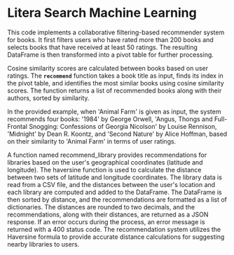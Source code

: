 # Litera Search Machine Learning

This code implements a collaborative filtering-based recommender system for books. It first filters users who have rated more than 200 books and selects books that have received at least 50 ratings. The resulting DataFrame is then transformed into a pivot table for further processing.

Cosine similarity scores are calculated between books based on user ratings. The **`recommend`** function takes a book title as input, finds its index in the pivot table, and identifies the most similar books using cosine similarity scores. The function returns a list of recommended books along with their authors, sorted by similarity.

In the provided example, when 'Animal Farm' is given as input, the system recommends four books: '1984' by George Orwell, 'Angus, Thongs and Full-Frontal Snogging: Confessions of Georgia Nicolson' by Louise Rennison, 'Midnight' by Dean R. Koontz, and 'Second Nature' by Alice Hoffman, based on their similarity to 'Animal Farm' in terms of user ratings.

A function named recommend_library provides recommendations for libraries based on the user's geographical coordinates (latitude and longitude). The haversine function is used to calculate the distance between two sets of latitude and longitude coordinates. The library data is read from a CSV file, and the distances between the user's location and each library are computed and added to the DataFrame. The DataFrame is then sorted by distance, and the recommendations are formatted as a list of dictionaries. The distances are rounded to two decimals, and the recommendations, along with their distances, are returned as a JSON response. If an error occurs during the process, an error message is returned with a 400 status code. The recommendation system utilizes the Haversine formula to provide accurate distance calculations for suggesting nearby libraries to users.
